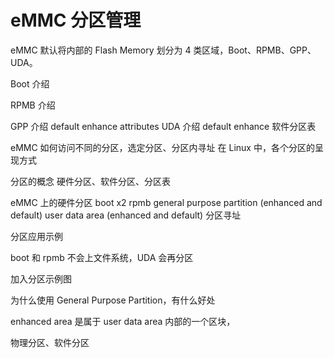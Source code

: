 # eMMC 分区管理

eMMC 默认将内部的 Flash Memory 划分为 4 类区域，Boot、RPMB、GPP、UDA。

Boot 介绍

RPMB 介绍

GPP 介绍
  default
  enhance
  attributes
UDA 介绍
  default
  enhance
  软件分区表

eMMC 如何访问不同的分区，选定分区、分区内寻址
在 Linux 中，各个分区的呈现方式


分区的概念
  硬件分区、软件分区、分区表

eMMC 上的硬件分区
  boot x2
  rpmb
  general purpose partition (enhanced and default)
  user data area (enhanced and default)
  分区寻址

分区应用示例
  
  

boot 和 rpmb 不会上文件系统，UDA 会再分区

加入分区示例图

[](http://tjworld.net/attachment/wiki/Android/HTC/Vision/EmmcPartitioning/partitions.png)

为什么使用 General Purpose Partition，有什么好处

enhanced area 是属于 user data area 内部的一个区块，

物理分区、软件分区


[](https://en.wikipedia.org/wiki/Disk_partitioning)
